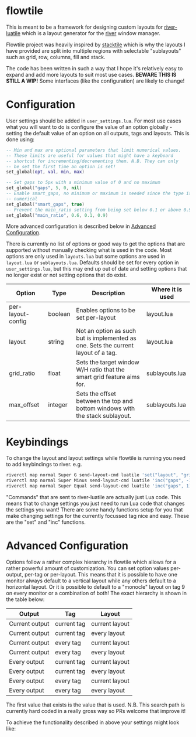 # flowtile

This is meant to be a framework for designing custom layouts for
[river-luatile](https://github.com/MaxVerevkin/river-luatile) which is a layout
generator for the [river](https://github.com/riverwm/river) window manager.

Flowtile project was heavily inspired by
[stacktile](https://sr.ht/~leon_plickat/stacktile/) which is why the layouts I
have provided are split into multiple regions with selectable "sublayouts" such
as grid, row, columns, fill and stack.

The code has been written in such a way that I hope it's relatively easy to
expand and add more layouts to suit most use cases. **BEWARE THIS IS STILL A
WIP!** Some interfaces (like the configuration) are likely to change!

# Configuration

User settings should be added in `user_settings.lua`. For most use cases what
you will want to do is configure the value of an option globally - setting the
default value of an option on all outputs, tags and layouts. This is done
using:

```lua
-- Min and max are optional parameters that limit numerical values.
-- These limits are useful for values that might have a keyboard
-- shortcut for incrementing/decrementing them. N.B. They can only
-- be set the first time an option is set!
set_global(opt, val, min, max)

-- Set gaps to 5px with a minimum value of 0 and no maximum
set_global("gaps", 5, 0, nil)
-- Enable smart_gaps, no minimum or maximum is needed since the type isn't
-- numerical
set_global("smart_gaps", true)
-- Prevent the main_ratio setting from being set below 0.1 or above 0.9
set_global("main_ratio", 0.6, 0.1, 0.9)
```

More advanced configuration is described below in [Advanced Configuration](#Advanced-Configuration).

There is currently no list of options or good way to get the options that are
supported without manually checking what is used in the code. Most options are
only used in `layouts.lua` but some options are used in `layout.lua` or
`sublayouts.lua`. Defaults should be set for every option in
`user_settings.lua`, but this may end up out of date and setting options that
no longer exist or not setting options that do exist.

|Option|Type|Description|Where it is used|
|---|---|---|---|
|per-layout-config|boolean|Enables options to be set per-layout|layout.lua|
|layout|string|Not an option as such but is implemented as one. Sets the current layout of a tag.|layout.lua|
|grid_ratio|float|Sets the target window W/H ratio that the smart grid feature aims for.|sublayouts.lua|
|max_offset|integer|Sets the offset between the top and bottom windows with the stack sublayout.|sublayouts.lua|

# Keybindings

To change the layout and layout settings while flowtile is running you need to add keybindings to
river. e.g.

```bash
riverctl map normal Super G send-layout-cmd luatile 'set("layout", "grid")'
riverctl map normal Super Minus send-layout-cmd luatile 'inc("gaps", -1)'
riverctl map normal Super Equal send-layout-cmd luatile 'inc("gaps", 1)'
```

"Commands" that are sent to river-luatile are actually just Lua code. This means that to change
settings you just need to run Lua code that changes the settings you want! There are some handy
functions setup for you that make changing settings for the currently focussed tag nice and easy.
These are the "set" and "inc" functions.

# Advanced Configuration

Options follow a rather complex hierarchy in flowtile which allows for a rather
powerful amount of customization. You can set option values per-output, per-tag
or per-layout. This means that it is possible to have one monitor always
default to a vertical layout while any others default to a horizontal layout.
Or it is possible to default to a "monocle" layout on tag 9 on every monitor or
a combination of both! The exact hierarchy is shown in the table below:

Output|Tag|Layout
---|---|---
Current output | current tag | current layout
Current output | current tag | every layout
Current output | every tag   | current layout
Current output | every tag   | every layout
Every output   | current tag | current layout
Every output   | current tag | every layout
Every output   | every tag   | current layout
Every output   | every tag   | every layout

The first value that exists is the value that is used. N.B. This search path is
currently hard coded in a really gross way so PRs welcome that improve it!

To achieve the functionality described in above your settings might look like:

```lua
```
